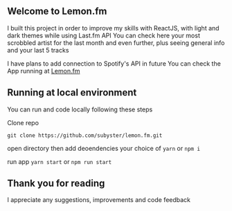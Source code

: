 
## Welcome to Lemon.fm

I built this project in order to improve my skills with ReactJS, with light and dark themes while using Last.fm API
You can check here your most scrobbled artist for the last month and even further, plus seeing general info and your last 5 tracks

I have plans to add connection to Spotify's API in future
You can check the App running at [Lemon.fm](https://lemonfm.herokuapp.com)


## Running at local environment

You can run and code locally following these steps

Clone repo
```
git clone https://github.com/subyster/lemon.fm.git
```

open directory then add deoendencies
your choice of ```yarn``` or ```npm i```

run app
```yarn start``` or ```npm run start```

## Thank you for reading

I appreciate any suggestions, improvements and code feedback
